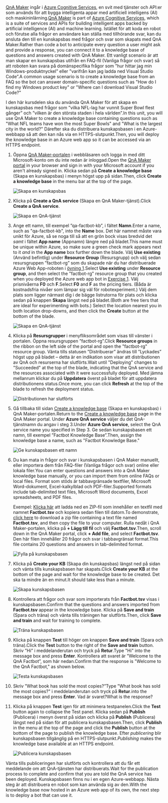 
<span data-ttu-id="7dd7a-101">[QnA Maker](https://www.qnamaker.ai/) ingår i [Azure Cognitive Services](https://www.microsoft.com/cognitive-services/), en svit med tjänster och API:er som används för att bygga intelligenta appar med artificiell intelligens (AI) och maskininlärning.</span><span class="sxs-lookup"><span data-stu-id="7dd7a-101">[QnA Maker](https://www.qnamaker.ai/) is part of [Azure Cognitive Services](https://www.microsoft.com/cognitive-services/), which is a suite of services and APIs for building intelligent apps backed by artificial intelligence (AI) and machine learning.</span></span> <span data-ttu-id="7dd7a-102">Istället för att koda en robot och förutse alla frågor en användare kan ställa med tillhörande svar, kan du ansluta den till en kunskapsbas med frågor och svar som skapats med QnA Maker.</span><span class="sxs-lookup"><span data-stu-id="7dd7a-102">Rather than code a bot to anticipate every question a user might ask and provide a response, you can connect it to a knowledge base of questions and answers created with QnA Maker.</span></span> <span data-ttu-id="7dd7a-103">Ett vanligt scenario är att man skapar en kunskapsbas utifrån en FAQ-fil (Vanliga frågor och svar) så att roboten kan svara på domänspecifika frågor som ”hur hittar jag min Windows-produktnyckel” eller ”varifrån kan jag ladda ned Visual Studio Code”.</span><span class="sxs-lookup"><span data-stu-id="7dd7a-103">A common usage scenario is to create a knowledge base from an FAQ so the bot can answer domain-specific questions such as "How do I find my Windows product key" or "Where can I download Visual Studio Code?"</span></span>

<span data-ttu-id="7dd7a-104">I den här kursdelen ska du använda QnA Maker för att skapa en kunskapsbas med frågor som ”vilka NFL-lag har vunnit Super Bowl flest gånger” och ”vilken är den största staden i hela världen”.</span><span class="sxs-lookup"><span data-stu-id="7dd7a-104">In this unit, you will use QnA Maker to create a knowledge base containing questions such as "What NFL teams have won the most Super Bowls" and "What is the largest city in the world?"</span></span> <span data-ttu-id="7dd7a-105">Därefter ska du distribuera kunskapsbasen i en Azure-webbapp så att den kan nås via en HTTPS-slutpunkt.</span><span class="sxs-lookup"><span data-stu-id="7dd7a-105">Then, you will deploy the knowledge base in an Azure web app so it can be accessed via an HTTPS endpoint.</span></span>

1. <span data-ttu-id="7dd7a-106">Öppna [QnA Maker-portalen](https://www.qnamaker.ai/) i webbläsaren och logga in med ditt Microsoft-konto om du inte redan är inloggad.</span><span class="sxs-lookup"><span data-stu-id="7dd7a-106">Open the [QnA Maker portal](https://www.qnamaker.ai/) in your browser and sign in with your Microsoft account if you aren't already signed in.</span></span> <span data-ttu-id="7dd7a-107">Klicka sedan på **Create a knowledge base** (Skapa en kunskapsbas) i menyn högst upp på sidan.</span><span class="sxs-lookup"><span data-stu-id="7dd7a-107">Then, click **Create a knowledge base** in the menu bar at the top of the page.</span></span>

    ![Skapa en kunskapsbas](../media-draft/3-qna-new-kb.png)

1. <span data-ttu-id="7dd7a-109">Klicka på **Create a QnA service** (Skapa en QnA Maker-tjänst).</span><span class="sxs-lookup"><span data-stu-id="7dd7a-109">Click **Create a QnA service**.</span></span>

    ![Skapa en QnA-tjänst](../media-draft/3-create-kb-1.png)

1. <span data-ttu-id="7dd7a-111">Ange ett namn, till exempel ”qa-factbot-kb”, i fältet **Namn**.</span><span class="sxs-lookup"><span data-stu-id="7dd7a-111">Enter a name, such as "qa-factbot-kb", into the **Name** box.</span></span> <span data-ttu-id="7dd7a-112">Det här namnet måste vara unikt för Azure, så se noga till så att en grön bock visas bredvid det *samt* i fältet **App name** (Appnamn) längre ned på bladet.</span><span class="sxs-lookup"><span data-stu-id="7dd7a-112">This name must be unique within Azure, so make sure a green check mark appears next to it *and* in the **App name** box further down the blade.</span></span> <span data-ttu-id="7dd7a-113">Välj **Use existing** (Använd befintlig) under **Resource Group** (Resursgrupp) och välj sedan resursgruppen ”factbot-rg” som du skapade när du har distribuerade Azure Web App-roboten i [övning 1](#Exercise1).</span><span class="sxs-lookup"><span data-stu-id="7dd7a-113">Select **Use existing** under **Resource group**, and then select the "factbot-rg" resource group that you created when you deployed the Azure web app bot in [Exercise 1](#Exercise1).</span></span> <span data-ttu-id="7dd7a-114">Välj prisnivåerna **F0** och **F**.</span><span class="sxs-lookup"><span data-stu-id="7dd7a-114">Select **F0** and **F** as the pricing tiers.</span></span> <span data-ttu-id="7dd7a-115">(Båda är kostnadsfria nivåer som lämpar sig väl för robotexperiment.) Välj dem plats som ligger närmast dig i de bägge listrutorna för plats och klicka sedan på knappen **Skapa** längst ned på bladet.</span><span class="sxs-lookup"><span data-stu-id="7dd7a-115">(Both are free tiers that are ideal for experimenting with bots.) Select the location nearest you in both location drop-downs, and then click the **Create** button at the bottom of the blade.</span></span>

    ![Skapa en QnA-tjänst](../media-draft/3-new-qna-maker-service.png)

1. <span data-ttu-id="7dd7a-117">Klicka på **Resursgrupper** i menyfliksområdet som visas till vänster i portalen. Öppna resursgruppen ”factbot-rg”.</span><span class="sxs-lookup"><span data-stu-id="7dd7a-117">Click **Resource groups** in the ribbon on the left side of the portal and open the "factbot-rg" resource group.</span></span> <span data-ttu-id="7dd7a-118">Vänta tills statusen ”Distribuerar” ändras till ”Lyckades” högst upp på bladet – detta är en indikation som visar att distributionen av QnA och resurserna har slutförts.</span><span class="sxs-lookup"><span data-stu-id="7dd7a-118">Wait until "Deploying" changes to "Succeeded" at the top of the blade, indicating that the QnA service and the resources associated with it were successfully deployed.</span></span> <span data-ttu-id="7dd7a-119">Med jämna mellanrum klickar du på **Uppdatera** överst på bladet för att uppdatera distributionens status.</span><span class="sxs-lookup"><span data-stu-id="7dd7a-119">Once more, you can click **Refresh** at the top of the blade to refresh the deployment status.</span></span>

    ![Distributionen har slutförts](../media-draft/3-resource-group-master-2.png)

1. <span data-ttu-id="7dd7a-121">Gå tillbaka till sidan [Create a knowledge base](https://www.qnamaker.ai/Create) (Skapa en kunskapsbas) i QnA Maker-portalen.</span><span class="sxs-lookup"><span data-stu-id="7dd7a-121">Return to the [Create a knowledge base](https://www.qnamaker.ai/Create) page in the QnA Maker portal.</span></span> <span data-ttu-id="7dd7a-122">Under **Azure QnA service** väljer du det QnA-tjänstnamn du angav i steg 3.</span><span class="sxs-lookup"><span data-stu-id="7dd7a-122">Under **Azure QnA service**, select the QnA service name you specified in Step 3.</span></span> <span data-ttu-id="7dd7a-123">Ge sedan kunskapsbasen ett namn, till exempel ”Factbot Knowledge Base”.</span><span class="sxs-lookup"><span data-stu-id="7dd7a-123">Then, assign the knowledge base a name, such as "Factbot Knowledge Base."</span></span>

    ![Ge kunskapsbasen ett namn](../media-draft/3-create-kb-2-3.png)

1. <span data-ttu-id="7dd7a-125">Du kan mata in frågor och svar i kunskapsbasen i QnA Maker manuellt, eller importera dem från FAQ-filer (Vanliga frågor och svar) online eller lokala filer.</span><span class="sxs-lookup"><span data-stu-id="7dd7a-125">You can enter questions and answers into a QnA Maker knowledge base manually, or you can import them from online FAQs or local files.</span></span> <span data-ttu-id="7dd7a-126">Format som stöds är tabbavgränsade textfiler, Microsoft Word-dokument, Excel-kalkylblad och PDF-filer.</span><span class="sxs-lookup"><span data-stu-id="7dd7a-126">Supported formats include tab-delimited text files, Microsoft Word documents, Excel spreadsheets, and PDF files.</span></span>

    <span data-ttu-id="7dd7a-127">Exempel: [Klicka här](https://topcs.blob.core.windows.net/public/bots-resources.zip) att ladda ned en ZIP-fil som innehåller en textfil med namnet **Factbot.tsv** och kopiera sedan filen till datorn.</span><span class="sxs-lookup"><span data-stu-id="7dd7a-127">To demonstrate, [click here](https://topcs.blob.core.windows.net/public/bots-resources.zip) to download a zip file containing a text file named **Factbot.tsv**, and then copy the file to your computer.</span></span> <span data-ttu-id="7dd7a-128">Rulla nedåt i QnA Maker-portalen, klicka på **+ Lägg till fil** och välj **Factbot.tsv**.</span><span class="sxs-lookup"><span data-stu-id="7dd7a-128">Then, scroll down in the QnA Maker portal, click **+ Add file**, and select **Factbot.tsv**.</span></span> <span data-ttu-id="7dd7a-129">Den här filen innehåller 20 frågor och svar i tabbavgränsat format.</span><span class="sxs-lookup"><span data-stu-id="7dd7a-129">This file contains 20 questions and answers in tab-delimited format.</span></span>

    ![Fylla på kunskapsbasen](../media-draft/3-create-kb-4.png)

1. <span data-ttu-id="7dd7a-131">Klicka på **Create your KB** (Skapa din kunskapsbas) längst ned på sidan och vänta tills kunskapsbasen har skapats.</span><span class="sxs-lookup"><span data-stu-id="7dd7a-131">Click **Create your KB** at the bottom of the page and wait for the knowledge base to be created.</span></span> <span data-ttu-id="7dd7a-132">Det ska ta mindre än en minut.</span><span class="sxs-lookup"><span data-stu-id="7dd7a-132">It should take less than a minute.</span></span>

    ![Skapa kunskapsbasen](../media-draft/3-create-kb-5.png)

1. <span data-ttu-id="7dd7a-134">Kontrollera att frågor och svar som importerats från **Factbot.tsv** visas i kunskapsbasen.</span><span class="sxs-lookup"><span data-stu-id="7dd7a-134">Confirm that the questions and answers imported from **Factbot.tsv** appear in the knowledge base.</span></span> <span data-ttu-id="7dd7a-135">Klicka på **Save and train** (Spara och träna) och vänta tills träningen har slutförts.</span><span class="sxs-lookup"><span data-stu-id="7dd7a-135">Then, click **Save and train** and wait for training to complete.</span></span>

    ![Träna kunskapsbasen](../media-draft/3-save-and-train.png)

1. <span data-ttu-id="7dd7a-137">Klicka på knappen **Test** till höger om knappen **Save and train** (Spara och träna).</span><span class="sxs-lookup"><span data-stu-id="7dd7a-137">Click the **Test** button to the right of the **Save and train** button.</span></span> <span data-ttu-id="7dd7a-138">Skriv ”Hi” i meddelanderutan och tryck på **Retur**.</span><span class="sxs-lookup"><span data-stu-id="7dd7a-138">Type "Hi" into the message box and press **Enter**.</span></span> <span data-ttu-id="7dd7a-139">Kontrollera att svaret är ”Welcome to the QnA Factbot”, som här nedan.</span><span class="sxs-lookup"><span data-stu-id="7dd7a-139">Confirm that the response is "Welcome to the QnA Factbot," as shown below.</span></span>

    ![Testa kunskapsbasen](../media-draft/3-test-kb.png)

1. <span data-ttu-id="7dd7a-141">Skriv ”What book has sold the most copies?”</span><span class="sxs-lookup"><span data-stu-id="7dd7a-141">Type "What book has sold the most copies?"</span></span> <span data-ttu-id="7dd7a-142">i meddelanderutan och tryck på **Retur**.</span><span class="sxs-lookup"><span data-stu-id="7dd7a-142">into the message box and press **Enter**.</span></span> <span data-ttu-id="7dd7a-143">Vad är svaret?</span><span class="sxs-lookup"><span data-stu-id="7dd7a-143">What is the response?</span></span>

1. <span data-ttu-id="7dd7a-144">Klicka på knappen **Test** igen för att minimera testpanelen.</span><span class="sxs-lookup"><span data-stu-id="7dd7a-144">Click the **Test** button again to collapse the Test panel.</span></span> <span data-ttu-id="7dd7a-145">Klicka sedan på **Publish** (Publicera) i menyn överst på sidan och klicka på **Publish** (Publicera) längst ned på sidan för att publicera kunskapsbasen.</span><span class="sxs-lookup"><span data-stu-id="7dd7a-145">Then, click **Publish** in the menu at the top of the page and click the **Publish** button at the bottom of the page to publish the knowledge base.</span></span> <span data-ttu-id="7dd7a-146">Efter *publicering* blir kunskapsbasen tillgänglig på en HTTPS-slutpunkt.</span><span class="sxs-lookup"><span data-stu-id="7dd7a-146">*Publishing* makes the knowledge base available at an HTTPS endpoint.</span></span>

    ![Publicera kunskapsbasen](../media-draft/3-publish-kb.png)

<span data-ttu-id="7dd7a-148">Vänta tills publiceringen har slutförts och kontrollera att du får ett meddelande om att QnA-tjänsten har distribuerats.</span><span class="sxs-lookup"><span data-stu-id="7dd7a-148">Wait for the publication process to complete and confirm that you are told the QnA service has been deployed.</span></span> <span data-ttu-id="7dd7a-149">Kunskapsbasen finns nu i en egen Azure-webbapp. Nästa steg är att distribuera en robot som kan använda sig av den.</span><span class="sxs-lookup"><span data-stu-id="7dd7a-149">With the knowledge base now hosted in an Azure web app of its own, the next step is to deploy a bot that can use it.</span></span>